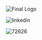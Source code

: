 
![Final Logo](https://github.com/yamanrajab90/simple-statistics/assets/102862314/60402ba4-a838-4542-852f-ae6d4b172346)



![linkedin](https://github.com/yamanrajab90/simple-statistics/assets/102862314/f42d55ee-ee24-40c0-931e-c2c23c915140)

![72626](https://github.com/yamanrajab90/simple-statistics/assets/102862314/0374473a-3148-4777-be10-d1c1d1244bd6)
